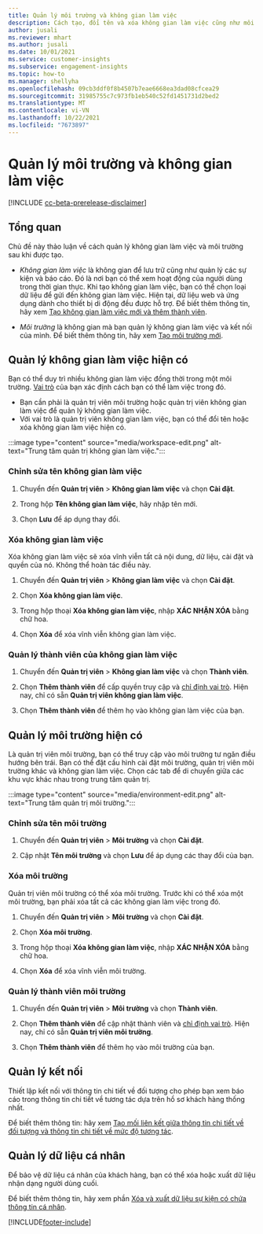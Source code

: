 ```yaml
---
title: Quản lý môi trường và không gian làm việc
description: Cách tạo, đổi tên và xóa không gian làm việc cũng như môi trường.
author: jusali
ms.reviewer: mhart
ms.author: jusali
ms.date: 10/01/2021
ms.service: customer-insights
ms.subservice: engagement-insights
ms.topic: how-to
ms.manager: shellyha
ms.openlocfilehash: 09cb3ddf0f8b4507b7eae6668ea3dad08cfcea29
ms.sourcegitcommit: 31985755c7c973fb1eb540c52fd1451731d2bed2
ms.translationtype: MT
ms.contentlocale: vi-VN
ms.lasthandoff: 10/22/2021
ms.locfileid: "7673897"
---
```

# <a name="manage-environments-and-workspaces"></a>Quản lý môi trường và không gian làm việc

[!INCLUDE [cc-beta-prerelease-disclaimer](includes/cc-beta-prerelease-disclaimer.md)]

## <a name="overview"></a>Tổng quan

Chủ đề này thảo luận về cách quản lý không gian làm việc và môi trường sau khi được tạo. 

- *Không gian làm việc* là không gian để lưu trữ cũng như quản lý các sự kiện và báo cáo. Đó là nơi bạn có thể xem hoạt động của người dùng trong thời gian thực. Khi tạo không gian làm việc, bạn có thể chọn loại dữ liệu để gửi đến không gian làm việc. Hiện tại, dữ liệu web và ứng dụng dành cho thiết bị di động đều được hỗ trợ. Để biết thêm thông tin, hãy xem [Tạo không gian làm việc mới và thêm thành viên](create-workspace.md).

- *Môi trường* là không gian mà bạn quản lý không gian làm việc và kết nối của mình. Để biết thêm thông tin, hãy xem [Tạo môi trường mới](create-new-environment.md).

## <a name="manage-an-existing-workspace"></a>Quản lý không gian làm việc hiện có

Bạn có thể duy trì nhiều không gian làm việc đồng thời trong một môi trường. [Vai trò](user-roles.md) của bạn xác định cách bạn có thể làm việc trong đó. 

 - Bạn cần phải là quản trị viên môi trường hoặc quản trị viên không gian làm việc để quản lý không gian làm việc.
 - Với vai trò là quản trị viên không gian làm việc, bạn có thể đổi tên hoặc xóa không gian làm việc hiện có. 

:::image type="content" source="media/workspace-edit.png" alt-text="Trung tâm quản trị không gian làm việc.":::

### <a name="edit-a-workspace-name"></a>Chỉnh sửa tên không gian làm việc

1. Chuyển đến **Quản trị viên** > **Không gian làm việc** và chọn **Cài đặt**.

1. Trong hộp **Tên không gian làm việc**, hãy nhập tên mới.

1. Chọn **Lưu** để áp dụng thay đổi.

### <a name="delete-a-workspace"></a>Xóa không gian làm việc

Xóa không gian làm việc sẽ xóa vĩnh viễn tất cả nội dung, dữ liệu, cài đặt và quyền của nó. Không thể hoàn tác điều này.

1. Chuyển đến **Quản trị viên** > **Không gian làm việc** và chọn **Cài đặt**.

1. Chọn **Xóa không gian làm việc**. 

1. Trong hộp thoại **Xóa không gian làm việc**, nhập **XÁC NHẬN XÓA** bằng chữ hoa. 

1. Chọn **Xóa** để xóa vĩnh viễn không gian làm việc.

### <a name="manage-workspace-members"></a>Quản lý thành viên của không gian làm việc

1. Chuyển đến **Quản trị viên** > **Không gian làm việc** và chọn **Thành viên**.

1. Chọn **Thêm thành viên** để cấp quyền truy cập và [chỉ định vai trò](user-roles.md). Hiện nay, chỉ có sẵn **Quản trị viên không gian làm việc**.

1. Chọn **Thêm thành viên** để thêm họ vào không gian làm việc của bạn.

## <a name="manage-an-existing-environment"></a>Quản lý môi trường hiện có

Là quản trị viên môi trường, bạn có thể truy cập vào môi trường tư ngăn điều hướng bên trái. Bạn có thể đặt cấu hình cài đặt môi trường, quản trị viên môi trường khác và không gian làm việc. Chọn các tab để di chuyển giữa các khu vực khác nhau trong trung tâm quản trị.

:::image type="content" source="media/environment-edit.png" alt-text="Trung tâm quản trị môi trường.":::

### <a name="edit-an-environment-name"></a>Chỉnh sửa tên môi trường

1. Chuyển đến **Quản trị viên** > **Môi trường** và chọn **Cài đặt**.

1. Cập nhật **Tên môi trường** và chọn **Lưu** để áp dụng các thay đổi của bạn.

### <a name="delete-an-environment"></a>Xóa môi trường

Quản trị viên môi trường có thể xóa môi trường. Trước khi có thể xóa một môi trường, bạn phải xóa tất cả các không gian làm việc trong đó.

1. Chuyển đến **Quản trị viên** > **Môi trường** và chọn **Cài đặt**.

1. Chọn **Xóa môi trường**. 

1. Trong hộp thoại **Xóa không gian làm việc**, nhập **XÁC NHẬN XÓA** bằng chữ hoa. 

1. Chọn **Xóa** để xóa vĩnh viễn môi trường.

### <a name="manage-environment-members"></a>Quản lý thành viên môi trường

1. Chuyển đến **Quản trị viên** > **Môi trường** và chọn **Thành viên**.

1. Chọn **Thêm thành viên** để cập nhật thành viên và [chỉ định vai trò](user-roles.md). Hiện nay, chỉ có sẵn **Quản trị viên môi trường**.

1. Chọn **Thêm thành viên** để thêm họ vào môi trường của bạn.

## <a name="manage-connections"></a>Quản lý kết nối

Thiết lập kết nối với thông tin chi tiết về đối tượng cho phép bạn xem báo cáo trong thông tin chi tiết về tương tác dựa trên hồ sơ khách hàng thống nhất. 

Để biết thêm thông tin: hãy xem [Tạo mối liên kết giữa thông tin chi tiết về đối tượng và thông tin chi tiết về mức độ tương tác](integrate-audience-insights-engagement-insights.md).

## <a name="manage-personal-data"></a>Quản lý dữ liệu cá nhân

Để bảo vệ dữ liệu cá nhân của khách hàng, bạn có thể xóa hoặc xuất dữ liệu nhận dạng người dùng cuối.

Để biết thêm thông tin, hãy xem phần [Xóa và xuất dữ liệu sự kiện có chứa thông tin cá nhân](../dsr-rights-requests.md#deleting-and-exporting-event-data-containing-end-user-identifiable-information).

[!INCLUDE[footer-include](../includes/footer-banner.md)]
